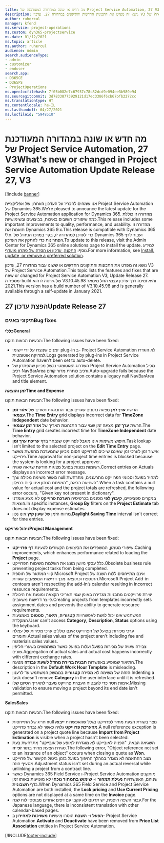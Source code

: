 ```yaml
---
title: מה חדש או שונה במהדורה המעודכנת של Project Service Automation, 27 V3
description: נושא זה מפרט את התכונות החדשות והתיקונים במהדורה 27, עדכון V3 של Project Service Automation.
author: ruhercul
manager: kfend
ms.service: project-operations
ms.custom: dyn365-projectservice
ms.date: 01/12/2021
ms.topic: article
ms.author: ruhercul
audience: Admin
search.audienceType:
- admin
- customizer
- enduser
search.app:
- D365CE
- D365PS
- ProjectOperations
ms.openlocfilehash: 7f05b082e7c67937c78c82dcd9e094ee3b989e94
ms.sourcegitcommit: 3d78338773929121d17ec3386f6cb67bfb2272cc
ms.translationtype: HT
ms.contentlocale: he-IL
ms.lasthandoff: 04/27/2021
ms.locfileid: "5948510"
---
```

# <a name="whats-new-or-changed-in-project-service-automation-update-release-27-v3"></a><span data-ttu-id="95065-103">מה חדש או שונה במהדורה המעודכנת של Project Service Automation, 27 V3</span><span class="sxs-lookup"><span data-stu-id="95065-103">What's new or changed in Project Service Automation Update Release 27, V3</span></span>

[!include [banner](../includes/psa-now-project-operations.md)]

<span data-ttu-id="95065-104">אנו שמחים להכריז על העדכון האחרון של אפליקציית Project Service Automation של Dynamics 365.</span><span class="sxs-lookup"><span data-stu-id="95065-104">We’re pleased to announce the latest update for the Project Service Automation application for Dynamics 365.</span></span> <span data-ttu-id="95065-105">מהדורה זו כוללת כמה שיפורים חשובים באיכות, בביצועים ובשימושיות.</span><span class="sxs-lookup"><span data-stu-id="95065-105">This release includes some important improvements to quality, performance, and usability.</span></span> <span data-ttu-id="95065-106">מהדורה זו תואמת את Dynamics 365 9.x.</span><span class="sxs-lookup"><span data-stu-id="95065-106">This release is compatible with Dynamics 365 9.x.</span></span> <span data-ttu-id="95065-107">כדי לעדכן למהדורה זו, בקר במרכז הניהול של Dynamics 365 ועבור לדף הפתרונות כדי להתקין את העדכון.</span><span class="sxs-lookup"><span data-stu-id="95065-107">To update to this release, visit the Admin Center for Dynamics 365 online solutions page to install the update.</span></span> <span data-ttu-id="95065-108">למידע נוסף: [התקנה, עדכון או הסרה של פתרון מועדף](/power-platform/admin/install-remove-preferred-solution).</span><span class="sxs-lookup"><span data-stu-id="95065-108">For more information, see [Install, update, or remove a preferred solution](/power-platform/admin/install-remove-preferred-solution).</span></span>

<span data-ttu-id="95065-109">נושא זה מפרט את התכונות והתיקונים החדשים או ששונו עבור מהדורה 27, עדכון V3 של Project Service Automation.</span><span class="sxs-lookup"><span data-stu-id="95065-109">This topic lists the features and fixes that are new or changed for Project Service Automation V3, Update Release 27.</span></span> <span data-ttu-id="95065-110">מספר ה-build של גירסה זו הוא V3.10.45.98 והיא זמינה דרך עדכון עצמי החל מינואר 2021.</span><span class="sxs-lookup"><span data-stu-id="95065-110">This version has a build number of V3.10.45.98 and is generally available through a self-update in January 2021.</span></span>

## <a name="update-release-27"></a><span data-ttu-id="95065-111">הפצת עדכון 27</span><span class="sxs-lookup"><span data-stu-id="95065-111">Update Release 27</span></span>

### <a name="bug-fixes"></a><span data-ttu-id="95065-112">תיקוני באגים</span><span class="sxs-lookup"><span data-stu-id="95065-112">Bug fixes</span></span>

<span data-ttu-id="95065-113">**כללי**</span><span class="sxs-lookup"><span data-stu-id="95065-113">**General**</span></span>

<span data-ttu-id="95065-114">הבעיות הבאות תוקנו:</span><span class="sxs-lookup"><span data-stu-id="95065-114">The following issues have been fixed:</span></span>

- <span data-ttu-id="95065-115">יומנים שנוצרו על ידי יישומי plug-in ב- Project Service Automation לא הוגדרו למחיקה אוטומטית.</span><span class="sxs-lookup"><span data-stu-id="95065-115">Logs generated by plug-ins in Project Service Automation haven't been set to auto-delete.</span></span>
- <span data-ttu-id="95065-116">השדרוג האוטומטי נכשל מכיוון שהפתרון של Project Service Automation מכיל רכיב NavBarArea ורכיב כותרת מדור קודם.</span><span class="sxs-lookup"><span data-stu-id="95065-116">Auto-upgrade fails because the Project Service Automation solution contains a legacy null NavBarArea and title element.</span></span>

<span data-ttu-id="95065-117">**זמן והוצאה**</span><span class="sxs-lookup"><span data-stu-id="95065-117">**Time and Expense**</span></span>

<span data-ttu-id="95065-118">הבעיות הבאות תוקנו:</span><span class="sxs-lookup"><span data-stu-id="95065-118">The following issues have been fixed:</span></span>

- <span data-ttu-id="95065-119">הרשת **ערך זמן** מציגה נתונים שגויים עבור התנהגות תאריך של **אזור זמן עצמאי**.</span><span class="sxs-lookup"><span data-stu-id="95065-119">The **Time Entry** grid displays incorrect data for **TimeZone Independent** date behavior.</span></span>
- <span data-ttu-id="95065-120">הרשת **ערך זמן** מציגה זמן שגוי עבור התנהגות תאריך של **אזור זמן עצמאי**.</span><span class="sxs-lookup"><span data-stu-id="95065-120">The **Time Entry** grid creates incorrect time for **TimeZone Independent** date behavior.</span></span>
- <span data-ttu-id="95065-121">חיפוש משימות אינו מוגבל לפרוייקט שנבחר בדף **‏‫עריכת ערך זמן‬**.</span><span class="sxs-lookup"><span data-stu-id="95065-121">Task lookup isn't limited to the selected project on the **Edit Time Entry** page.</span></span>
- <span data-ttu-id="95065-122">אישור זמן לערכי זמן שאינם שייכים לפרוייקט חסום מכיוון שהמערכת מחפשת מאשר פרוייקט.</span><span class="sxs-lookup"><span data-stu-id="95065-122">Time approval for non-project time entries is blocked because the system is looking for a project approver.</span></span>
- <span data-ttu-id="95065-123">רשומות נכונות בפועל מציגות הודעת שגיאה שגויה.</span><span class="sxs-lookup"><span data-stu-id="95065-123">Correct entries on Actuals displays an incorrect error message.</span></span>
- <span data-ttu-id="95065-124">כאשר משימה מכילה ערך null למחיר בפועל וסכומי הפרוייקט מתרעננים, מתרחשת השגיאה הבאה, "המפתח הנתון אינו קיים במילון".</span><span class="sxs-lookup"><span data-stu-id="95065-124">When a task contains a null value for actual cost and the project totals are refreshed, the following error occurs, "Given key not present in dictionary".</span></span>
- <span data-ttu-id="95065-125">במקרים ספציפיים, **קיבוץ לפי** מסננים בכרטיסיה **הערכת פרוייקט** לא מציג אומדני הוצאות.</span><span class="sxs-lookup"><span data-stu-id="95065-125">In specific instances, **Group By** filters on the **Project Estimate** tab does not display expense estimates.</span></span>
- <span data-ttu-id="95065-126">מרווח הזמן של **שעון קיץ** אינו נכון.</span><span class="sxs-lookup"><span data-stu-id="95065-126">**Daylight Saving Time** interval isn't correct for time entries.</span></span>

<span data-ttu-id="95065-127">**ניהול פרויקט**</span><span class="sxs-lookup"><span data-stu-id="95065-127">**Project Management**</span></span>

<span data-ttu-id="95065-128">הבעיות הבאות תוקנו:</span><span class="sxs-lookup"><span data-stu-id="95065-128">The following issues have been fixed:</span></span>

- <span data-ttu-id="95065-129">שיפורי מטמון, המשפרים את הביצועים הקשורים לטעינת דף **פרוייקט**.</span><span class="sxs-lookup"><span data-stu-id="95065-129">Caching improvements, which enhances performance related to loading the **Project** page.</span></span>
- <span data-ttu-id="95065-130">כלל עסקי מיושן מונע את השלמת משימות הפרוייקט.</span><span class="sxs-lookup"><span data-stu-id="95065-130">Obsolete business rule preventing project tasks from being completed.</span></span>
- <span data-ttu-id="95065-131">קווי המתאר של תוספת Microsoft Project אינם מתייחסים ללוח השנה של התוספת וכתוצאה מכך דרישות המשאבים שגויות.</span><span class="sxs-lookup"><span data-stu-id="95065-131">Microsoft Project Add-in contours aren't respecting the add-in’s calendar resulting in incorrect resource requirements.</span></span>
- <span data-ttu-id="95065-132">יצירת פרוייקטים מתבניות מגדירה באופן שגוי תאריכי הקצאה ומונעת את היכולת לייצר דרישות משאבים.</span><span class="sxs-lookup"><span data-stu-id="95065-132">Creating projects from templates incorrectly sets assignment dates and prevents the ability to generate resource requirements.</span></span>
- <span data-ttu-id="95065-133">המשתמש אינו יכול לגשת לאפשרויות **קטגוריה**, **תיאור**, **סטטוס** באמצעות המקלדת.</span><span class="sxs-lookup"><span data-stu-id="95065-133">User can't access **Category**, **Description**, **Status** options using the keyboard.</span></span>
- <span data-ttu-id="95065-134">ערכי מכירות בפועל של הפרוייקט אינם כוללים ערכי מכירות של עמלה וחומרים.</span><span class="sxs-lookup"><span data-stu-id="95065-134">Actual sales values of the project aren't including fee and materials sales values.</span></span>
- <span data-ttu-id="95065-135">צבירה שגויה של מכירות בפועל ועלות בפועל כאשר משתמשים בשערי חליפין שונים.</span><span class="sxs-lookup"><span data-stu-id="95065-135">Aggregation of actual sales and actual cost happens incorrectly with different exchange rates.</span></span>
- <span data-ttu-id="95065-136">התיאור שמופיע באפשרות **תבנית ברירת מחדל לשעת עבודה** מטעה.</span><span class="sxs-lookup"><span data-stu-id="95065-136">The description in the **Default Work Hour Template** is misleading.</span></span>
- <span data-ttu-id="95065-137">הזחה של משימה לא מסירה **קטגוריה** בממשק המשתמש עד לרענון.</span><span class="sxs-lookup"><span data-stu-id="95065-137">Indenting a task doesn't remove **Category** in the user interface until it is refreshed.</span></span>
- <span data-ttu-id="95065-138">אימות חסר כדי להבטיח העברת פרוייקט מעבר לתאריך הסיום שלו.</span><span class="sxs-lookup"><span data-stu-id="95065-138">Missing validation to ensure moving a project beyond its end date isn't permitted.</span></span>

<span data-ttu-id="95065-139">**Sales**</span><span class="sxs-lookup"><span data-stu-id="95065-139">**Sales**</span></span>

<span data-ttu-id="95065-140">הבעיות הבאות תוקנו:</span><span class="sxs-lookup"><span data-stu-id="95065-140">The following issues have been fixed:</span></span>

- <span data-ttu-id="95065-141">חריג של התייחסות null נוצר בשורת הצעת מחיר לפרוייקט בגלל שהאפשרות **ייבוא מהערכת פרוייקט** גלויה כאשר לא נבחר פרוייקט.</span><span class="sxs-lookup"><span data-stu-id="95065-141">A null reference exception is generated on a project quote line because **Import from Project Estimation** is visible when a project hasn't been selected.</span></span>
- <span data-ttu-id="95065-142">השגיאה הבאה, "הפניה לאובייקט לא מוגדרת למופע של אובייקט" מתרחשת בעת סגירת הצעת מחיר בתור **זכייה**.</span><span class="sxs-lookup"><span data-stu-id="95065-142">The following error, "Object reference not set to an instance of an object" occurs when closing a quote as **Won**.</span></span>
- <span data-ttu-id="95065-143">מצב ההתאמה לא מוגדר במהלך ההיפוך בפועל בזמן ביטול הקישור של פרוייקט מסעיף חוזה.</span><span class="sxs-lookup"><span data-stu-id="95065-143">Adjustment status isn't set during an actual reversal while unlinking a project from a contract line.</span></span>
- <span data-ttu-id="95065-144">כאשר Dynamics 365 Field Service ו-Project Service Automation מותקנים שניהם, האפשרויות **נעילת תמחור** ו- **שימוש בתמחור נוכחי** לא מופיעות באותו זמן בדף **חשבונית**.</span><span class="sxs-lookup"><span data-stu-id="95065-144">When Dynamics 365 Field Service and Project Service Automation are both installed, the **Lock pricing** and **Use Current Pricing** options are not displayed at a same time on the **Invoice** page.</span></span>
- <span data-ttu-id="95065-145">עבור השפה היפנית, יש תרגום לא עקבי עם דפים אחרים מבוססי לוח שנה.</span><span class="sxs-lookup"><span data-stu-id="95065-145">For the Japanese language, there is inconsistent translation with other calendar-based pages.</span></span>
- <span data-ttu-id="95065-146">**הפעל** ו- **השבת** הוסרו מישויות **משויכות למחירון** ב- Project Service Automation.</span><span class="sxs-lookup"><span data-stu-id="95065-146">**Activate** and **Deactivate** have been removed from **Price List Association** entities in Project Service Automation.</span></span>


[!INCLUDE[footer-include](../includes/footer-banner.md)]